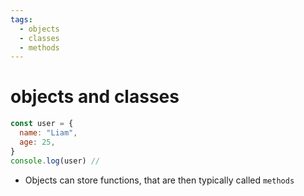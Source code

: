 ```yaml
---
tags:
  - objects
  - classes
  - methods
---
```

# objects and classes


```js
const user = {
  name: "Liam",
  age: 25,
}
console.log(user) // 
```


* Objects can store functions, that are then typically called `methods`